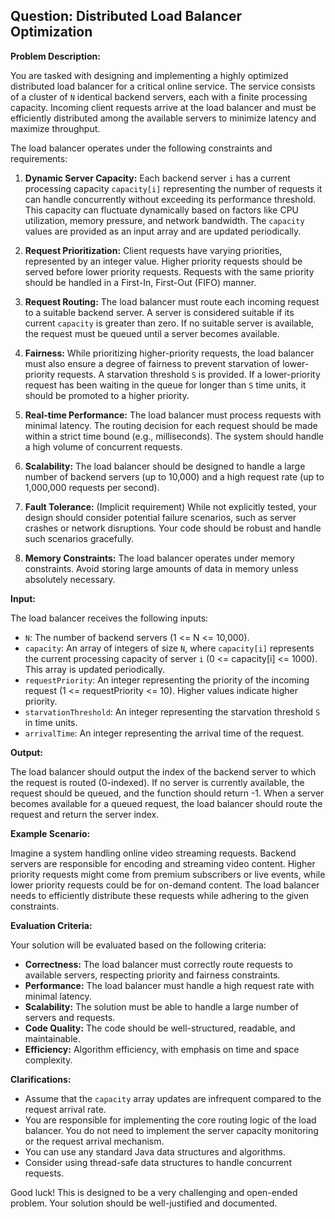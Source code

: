## Question: Distributed Load Balancer Optimization

**Problem Description:**

You are tasked with designing and implementing a highly optimized distributed load balancer for a critical online service. The service consists of a cluster of `N` identical backend servers, each with a finite processing capacity. Incoming client requests arrive at the load balancer and must be efficiently distributed among the available servers to minimize latency and maximize throughput.

The load balancer operates under the following constraints and requirements:

1.  **Dynamic Server Capacity:** Each backend server `i` has a current processing capacity `capacity[i]` representing the number of requests it can handle concurrently without exceeding its performance threshold. This capacity can fluctuate dynamically based on factors like CPU utilization, memory pressure, and network bandwidth. The `capacity` values are provided as an input array and are updated periodically.

2.  **Request Prioritization:** Client requests have varying priorities, represented by an integer value. Higher priority requests should be served before lower priority requests.  Requests with the same priority should be handled in a First-In, First-Out (FIFO) manner.

3.  **Request Routing:** The load balancer must route each incoming request to a suitable backend server. A server is considered suitable if its current `capacity` is greater than zero. If no suitable server is available, the request must be queued until a server becomes available.

4.  **Fairness:** While prioritizing higher-priority requests, the load balancer must also ensure a degree of fairness to prevent starvation of lower-priority requests. A starvation threshold `S` is provided. If a lower-priority request has been waiting in the queue for longer than `S` time units, it should be promoted to a higher priority.

5.  **Real-time Performance:** The load balancer must process requests with minimal latency.  The routing decision for each request should be made within a strict time bound (e.g., milliseconds).  The system should handle a high volume of concurrent requests.

6.  **Scalability:** The load balancer should be designed to handle a large number of backend servers (up to 10,000) and a high request rate (up to 1,000,000 requests per second).

7.  **Fault Tolerance:**  (Implicit requirement) While not explicitly tested, your design should consider potential failure scenarios, such as server crashes or network disruptions. Your code should be robust and handle such scenarios gracefully.

8.  **Memory Constraints:** The load balancer operates under memory constraints. Avoid storing large amounts of data in memory unless absolutely necessary.

**Input:**

The load balancer receives the following inputs:

*   `N`: The number of backend servers (1 <= N <= 10,000).
*   `capacity`: An array of integers of size `N`, where `capacity[i]` represents the current processing capacity of server `i` (0 <= capacity[i] <= 1000).  This array is updated periodically.
*   `requestPriority`: An integer representing the priority of the incoming request (1 <= requestPriority <= 10). Higher values indicate higher priority.
*   `starvationThreshold`: An integer representing the starvation threshold `S` in time units.
*   `arrivalTime`: An integer representing the arrival time of the request.

**Output:**

The load balancer should output the index of the backend server to which the request is routed (0-indexed). If no server is currently available, the request should be queued, and the function should return -1. When a server becomes available for a queued request, the load balancer should route the request and return the server index.

**Example Scenario:**

Imagine a system handling online video streaming requests. Backend servers are responsible for encoding and streaming video content. Higher priority requests might come from premium subscribers or live events, while lower priority requests could be for on-demand content. The load balancer needs to efficiently distribute these requests while adhering to the given constraints.

**Evaluation Criteria:**

Your solution will be evaluated based on the following criteria:

*   **Correctness:** The load balancer must correctly route requests to available servers, respecting priority and fairness constraints.
*   **Performance:** The load balancer must handle a high request rate with minimal latency.
*   **Scalability:** The solution must be able to handle a large number of servers and requests.
*   **Code Quality:** The code should be well-structured, readable, and maintainable.
*   **Efficiency:** Algorithm efficiency, with emphasis on time and space complexity.

**Clarifications:**

*   Assume that the `capacity` array updates are infrequent compared to the request arrival rate.
*   You are responsible for implementing the core routing logic of the load balancer. You do not need to implement the server capacity monitoring or the request arrival mechanism.
*   You can use any standard Java data structures and algorithms.
*   Consider using thread-safe data structures to handle concurrent requests.

Good luck! This is designed to be a very challenging and open-ended problem. Your solution should be well-justified and documented.
